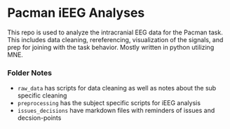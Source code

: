 # Pacman iEEG Analyses


This repo is used to analyze the intracranial EEG data for the Pacman task. This includes data cleaning, rereferencing, visualization of the signals, and prep for joining with the task behavior. Mostly written in python utilizing MNE.

### Folder Notes

* `raw_data` has scripts for data cleaning as well as notes about the sub specific cleaning
* `preprocessing` has the subject specific scripts for iEEG analysis
* `issues_decisions` have markdown files with reminders of issues and decsion-points
